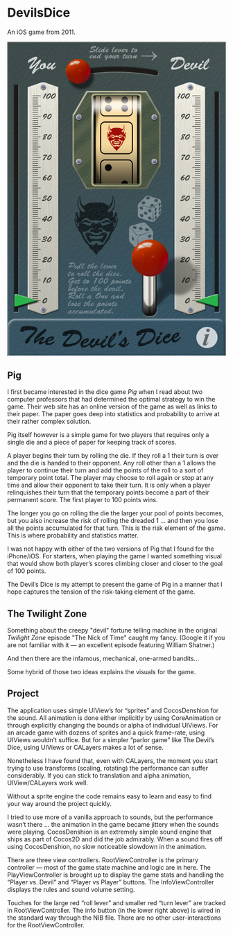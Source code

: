 # DevilsDice
An iOS game from 2011.

![Screenshot](https://github.com/softdorothy/DevilsDice/blob/main/Screenshots/DevilsDice0.png)

## Pig ##

I first became interested in the dice game *Pig* when I read about two computer professors that had determined the optimal strategy to win the game. Their web site has an online version of the game as well as links to their paper. The paper goes deep into statistics and probability to arrive at their rather complex solution.

Pig itself however is a simple game for two players that requires only a single die and a piece of paper for keeping track of scores. 

A player begins their turn by rolling the die. If they roll a 1 their turn is over and the die is handed to their opponent. Any roll other than a 1 allows the player to continue their turn and add the points of the roll to a sort of temporary point total. The player may choose to roll again or stop at any time and allow their opponent to take their turn. It is only when a player relinquishes their turn that the temporary points become a part of their permanent score. The first player to 100 points wins.

The longer you go on rolling the die the larger your pool of points becomes, but you also increase the risk of rolling the dreaded 1 ... and then you lose all the  points accumulated for that turn. This is the risk element of the game. This is where probability and statistics matter.

I was not happy with either of the two versions of Pig that I found for the iPhone/iOS. For starters, when playing the game I wanted something visual that would show both player’s scores climbing closer and closer to the goal of 100 points.

The Devil’s Dice is my attempt to present the game of Pig in a manner that I hope captures the tension of the risk-taking element of the game.

## The Twilight Zone ##

Something about the creepy "devil" fortune telling machine in the original *Twilight Zone* episode "The Nick of Time" caught my fancy. (Google it if you are not familiar with it — an excellent episode featuring William Shatner.)

And then there are the infamous, mechanical, one-armed bandits...

Some hybrid of those two ideas explains the visuals for the game.

## Project ##

The application uses simple UIView’s for “sprites” and CocosDenshion for the sound. All animation is done either implicitly by using CoreAnimation or through explicitly changing the bounds or alpha of individual UIViews. For an arcade game with dozens of sprites and a quick frame-rate, using UIViews wouldn’t suffice. But for a simpler “parlor game” like The Devil’s Dice, using UIViews or CALayers makes a lot of sense.

Nonetheless I have found that, even with CALayers, the moment you start trying to use transforms (scaling, rotating) the performance can suffer considerably. If you can stick to translation and alpha animation, UIView/CALayers work well.

Without a sprite engine the code remains easy to learn and easy to find your way around the project quickly.

I tried to use more of a vanilla approach to sounds, but the performance wasn’t there ... the animation in the game became jittery when the sounds were playing. CocosDenshion is an extremely simple sound engine that ships as part of Cocos2D and did the job admirably. When a sound fires off using CocosDenshion, no slow noticeable slowdown in the animation.

There are three view controllers. RootViewController is the primary controller — most of the game state machine and logic are in here. The PlayViewController is brought up to display the game stats and handling the “Player vs. Devil” and “Player vs Player” buttons. The InfoViewController displays the rules and sound volume setting.

Touches for the large red “roll lever” and smaller red “turn lever” are tracked in RootViewController. The info button (in the lower right above) is wired in the standard way through the NIB file. There are no other user-interactions for the RootViewController.